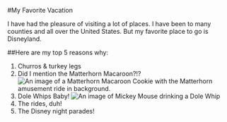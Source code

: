 #My Favorite Vacation

I have had the pleasure of visiting a lot of places.
I have been to many counties and all over the United States.
But my favorite place to go is Disneyland.

##Here are my top 5 reasons why:
1. Churros & turkey legs
2. Did I mention the Matterhorn Macaroon?!?
![An image of a Matterhorn Macaroon Cookie with the Matterhorn amusement ride in background.](http://www.disboards.com/media/jolly-holiday-13.80108/full)
3. Dole Whips Baby!
![An image of Mickey Mouse drinking a Dole Whip](https://i.pinimg.com/originals/b2/6f/69/b26f6994ebb354ff391c79c42e910ccf.jpg)
4. The rides, duh!
5. The Disney night parades!
